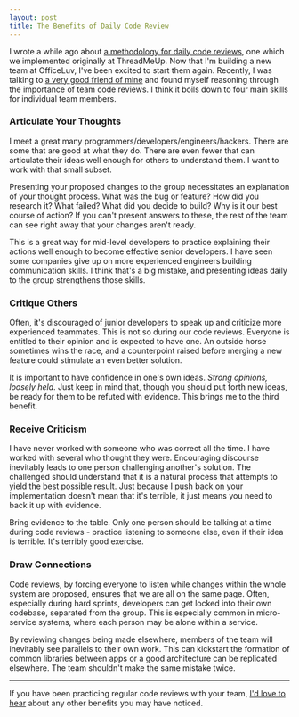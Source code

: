 ```yaml
---
layout: post
title: The Benefits of Daily Code Review
---
```

I wrote a while ago about [a methodology for daily code reviews][1], one which we implemented originally at ThreadMeUp. Now that I'm building a new team at OfficeLuv, I've been excited to start them again. Recently, I was talking to [a very good friend of mine][2] and found myself reasoning through the importance of team code reviews. I think it boils down to four main skills for individual team members.

### Articulate Your Thoughts
I meet a great many programmers/developers/engineers/hackers. There are some that are good at what they do. There are even fewer that can articulate their ideas well enough for others to understand them. I want to work with that small subset.

Presenting your proposed changes to the group necessitates an explanation of your thought process. What was the bug or feature? How did you research it? What failed? What did you decide to build? Why is it our best course of action? If you can't present answers to these, the rest of the team can see right away that your changes aren't ready.

This is a great way for mid-level developers to practice explaining their actions well enough to become effective senior developers. I have seen some companies give up on more experienced engineers building communication skills. I think that's a big mistake, and presenting ideas daily to the group strengthens those skills.

### Critique Others
Often, it's discouraged of junior developers to speak up and criticize more experienced teammates. This is not so during our code reviews. Everyone is entitled to their opinion and is expected to have one. An outside horse sometimes wins the race, and a counterpoint raised before merging a new feature could stimulate an even better solution.

It is important to have confidence in one's own ideas. _Strong opinions, loosely held_. Just keep in mind that, though you should put forth new ideas, be ready for them to be refuted with evidence. This brings me to the third benefit.

### Receive Criticism
I have never worked with someone who was correct all the time. I have worked with several who thought they were. Encouraging discourse inevitably leads to one person challenging another's solution. The challenged should understand that it is a natural process that attempts to yield the best possible result. Just because I push back on your implementation doesn't mean that it's terrible, it just means you need to back it up with evidence.

Bring evidence to the table. Only one person should be talking at a time during code reviews - practice listening to someone else, even if their idea is terrible. It's terribly good exercise.

### Draw Connections
Code reviews, by forcing everyone to listen while changes within the whole system are proposed, ensures that we are all on the same page. Often, especially during hard sprints, developers can get locked into their own codebase, separated from the group. This is especially common in micro-service systems, where each person may be alone within a service.

By reviewing changes being made elsewhere, members of the team will inevitably see parallels to their own work. This can kickstart the formation of common libraries between apps or a good architecture can be replicated elsewhere. The team shouldn't make the same mistake twice.

---

If you have been practicing regular code reviews with your team, [I'd love to hear][3] about any other benefits you may have noticed.

[1]: /2015/04/04/daily-code-reviews/
[2]: //elenichappen.com
[3]: /contact

